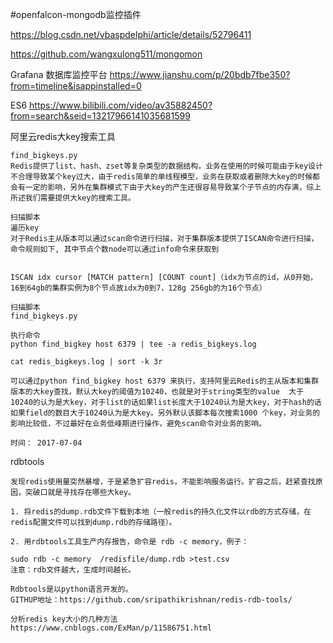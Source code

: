 #openfalcon-mongodb监控插件

https://blog.csdn.net/vbaspdelphi/article/details/52796411

https://github.com/wangxulong511/mongomon

Grafana 数据库监控平台
https://www.jianshu.com/p/20bdb7fbe350?from=timeline&isappinstalled=0

ES6
https://www.bilibili.com/video/av35882450?from=search&seid=13217966141035681599

 阿里云redis大key搜索工具 
```
find_bigkeys.py  
Redis提供了list、hash、zset等复杂类型的数据结构，业务在使用的时候可能由于key设计不合理导致某个key过大，由于redis简单的单线程模型，业务在获取或者删除大key的时候都会有一定的影响，另外在集群模式下由于大key的产生还很容易导致某个子节点的内存满，综上所述我们需要提供大key的搜索工具。

扫描脚本
遍历key
对于Redis主从版本可以通过scan命令进行扫描，对于集群版本提供了ISCAN命令进行扫描，命令规则如下, 其中节点个数node可以通过info命令来获取到


ISCAN idx cursor [MATCH pattern] [COUNT count]（idx为节点的id，从0开始，16到64gb的集群实例为8个节点故idx为0到7，128g 256gb的为16个节点）

扫描脚本
find_bigkeys.py 

执行命令
python find_bigkey host 6379 | tee -a redis_bigkeys.log

cat redis_bigkeys.log | sort -k 3r

可以通过python find_bigkey host 6379 来执行，支持阿里云Redis的主从版本和集群版本的大key查找，默认大key的阈值为10240，也就是对于string类型的value  大于10240的认为是大key，对于list的话如果list长度大于10240认为是大key，对于hash的话如果field的数目大于10240认为是大key。另外默认该脚本每次搜索1000 个key，对业务的影响比较低，不过最好在业务低峰期进行操作，避免scan命令对业务的影响。

时间： 2017-07-04
```

rdbtools

```
发现redis使用量突然暴增，于是紧急扩容redis，不能影响服务运行。扩容之后，赶紧查找原因，突破口就是寻找存在哪些大key。

1. 将redis的dump.rdb文件下载到本地（一般redis的持久化文件以rdb的方式存储，在redis配置文件可以找到dump.rdb的存储路径）。

2. 用rdbtools工具生产内存报告，命令是 rdb -c memory，例子：

sudo rdb -c memory  /redisfile/dump.rdb >test.csv
注意：rdb文件越大，生成时间越长。

Rdbtools是以python语言开发的。
GITHUP地址：https://github.com/sripathikrishnan/redis-rdb-tools/

分析redis key大小的几种方法
https://www.cnblogs.com/ExMan/p/11586751.html
```
